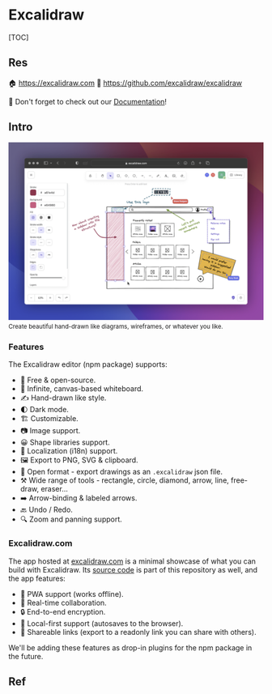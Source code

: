 # Excalidraw

[TOC]



## Res
🏠 https://excalidraw.com
🚧 https://github.com/excalidraw/excalidraw

📂 Don't forget to check out our [Documentation](https://docs.excalidraw.com/)!



## Intro
![](../../../../../../../Assets/Pics/Screenshot%202023-06-07%20at%2011.09.04%20PM.png)
<small>Create beautiful hand-drawn like diagrams, wireframes, or whatever you like.</small>


### Features
The Excalidraw editor (npm package) supports:
- 💯 Free & open-source.
- 🎨 Infinite, canvas-based whiteboard.
- ✍️ Hand-drawn like style.
- 🌓 Dark mode.
- 🏗️ Customizable.
- 📷 Image support.
- 😀 Shape libraries support.
- 👅 Localization (i18n) support.
- 🖼️ Export to PNG, SVG & clipboard.
- 💾 Open format - export drawings as an `.excalidraw` json file.
- ⚒️ Wide range of tools - rectangle, circle, diamond, arrow, line, free-draw, eraser...
- ➡️ Arrow-binding & labeled arrows.
- 🔙 Undo / Redo.
- 🔍 Zoom and panning support.


### Excalidraw.com
The app hosted at [excalidraw.com](https://excalidraw.com/) is a minimal showcase of what you can build with Excalidraw. Its [source code](https://github.com/excalidraw/excalidraw/tree/master/src/excalidraw-app) is part of this repository as well, and the app features:

- 📡 PWA support (works offline).
- 🤼 Real-time collaboration.
- 🔒 End-to-end encryption.
- 💾 Local-first support (autosaves to the browser).
- 🔗 Shareable links (export to a readonly link you can share with others).

We'll be adding these features as drop-in plugins for the npm package in the future.




## Ref

